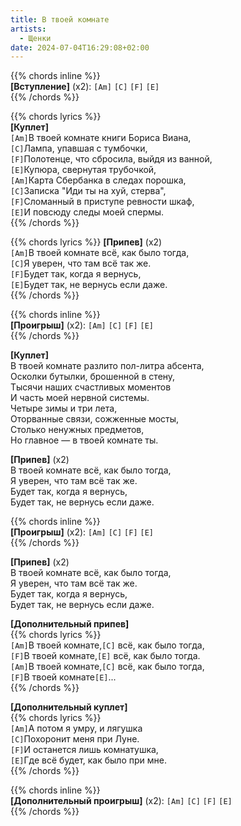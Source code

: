 ```yaml
---
title: В твоей комнате
artists: 
  - Щенки
date: 2024-07-04T16:29:08+02:00
---
```


{{% chords inline %}}  
**[Вступление]** (х2): `[Am]` `[C]` `[F]` `[E]`  
{{% /chords %}}

{{% chords lyrics %}}  
**[Куплет]**  
`[Am]`В твоей комнате книги Бориса Виана,  
`[C]`Лампа, упавшая с тумбочки,  
`[F]`Полотенце, что сбросила, выйдя из ванной,  
`[E]`Купюра, свернутая трубочкой,  
`[Am]`Карта Сбербанка в следах порошка,  
`[C]`Записка "Иди ты на хуй, стерва",  
`[F]`Сломанный в приступе ревности шкаф,  
`[E]`И повсюду следы моей спермы.  
{{% /chords %}}

{{% chords lyrics %}}
**[Припев]** (x2)  
`[Am]`В твоей комнате всё, как было тогда,  
`[C]`Я уверен, что там всё так же.  
`[F]`Будет так, когда я вернусь,  
`[E]`Будет так, не вернусь если даже.  
{{% /chords %}}

{{% chords inline %}}  
**[Проигрыш]** (x2): `[Am]` `[C]` `[F]` `[E]`  
{{% /chords %}}

**[Куплет]**  
В твоей комнате разлито пол-литра абсента,  
Осколки бутылки, брошенной в стену,  
Тысячи наших счастливых моментов  
И часть моей нервной системы.  
Четыре зимы и три лета,  
Оторванные связи, сожженные мосты,  
Столько ненужных предметов,  
Но главное — в твоей комнате ты.

**[Припев]** (x2)  
В твоей комнате всё, как было тогда,  
Я уверен, что там всё так же.  
Будет так, когда я вернусь,  
Будет так, не вернусь если даже.

{{% chords inline %}}  
**[Проигрыш]** (x2): `[Am]` `[C]` `[F]` `[E]`  
{{% /chords %}}

**[Припев]** (x2)  
В твоей комнате всё, как было тогда,  
Я уверен, что там всё так же.  
Будет так, когда я вернусь,  
Будет так, не вернусь если даже.

**[Дополнительный припев]**  
{{% chords lyrics %}}  
`[Am]`В твоей комнате,`[C]` всё, как было тогда,  
`[F]`В твоей комнате,`[E]` всё, как было тогда.  
`[Am]`В твоей комнате,`[C]` всё, как было тогда,  
`[F]`В твоей комнате`[E]`...  
{{% /chords %}}

**[Дополнительный куплет]**  
{{% chords lyrics %}}  
`[Am]`А потом я умру, и лягушка  
`[C]`Похоронит меня при Луне.  
`[F]`И останется лишь комнатушка,  
`[E]`Где всё будет, как было при мне.  
{{% /chords %}}

{{% chords inline %}}  
**[Дополнительный проигрыш]** (x2): `[Am]` `[C]` `[F]` `[E]`  
{{% /chords %}}
